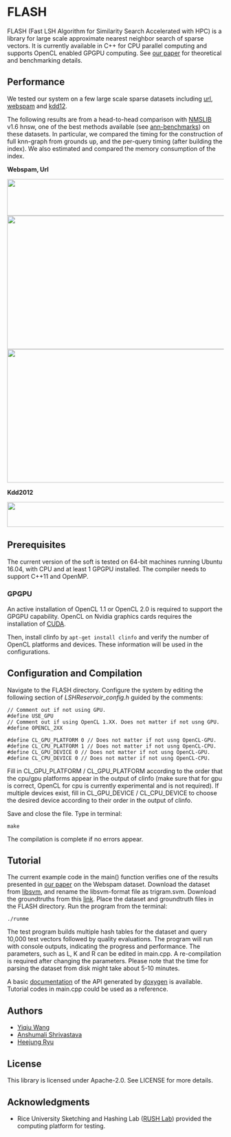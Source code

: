 # FLASH

FLASH (Fast LSH Algorithm for Similarity Search Accelerated with HPC) is a library for large scale approximate nearest neighbor search of sparse vectors. It is currently available in C++ for CPU parallel computing and supports OpenCL enabled GPGPU computing. See [our paper](https://arxiv.org/pdf/1709.01190.pdf) for theoretical and benchmarking details. 

## Performance

We tested our system on a few large scale sparse datasets including [url](https://www.csie.ntu.edu.tw/~cjlin/libsvmtools/datasets/binary.html#url), [webspam](https://www.csie.ntu.edu.tw/~cjlin/libsvmtools/datasets/binary.html#webspam) and [kdd12](https://www.csie.ntu.edu.tw/~cjlin/libsvmtools/datasets/binary.html#kdd2012). 

The following results are from a head-to-head comparison with [NMSLIB](https://github.com/searchivarius/nmslib) v1.6 hnsw, one of the best methods available (see [ann-benchmarks](https://github.com/erikbern/ann-benchmarks)) on these datasets. In particular, we compared the timing for the construction of full knn-graph from grounds up, and the per-query timing (after building the index). We also estimated and compared the memory consumption of the index. 

**Webspam, Url**

<img src="https://github.com/RUSH-LAB/Flash/blob/master/plots/webspam_url_table.PNG" width="668" height="85" />
<img src="https://github.com/RUSH-LAB/Flash/blob/master/plots/webspam_plots.PNG" width="739" height="310" />
<img src="https://github.com/RUSH-LAB/Flash/blob/master/plots/url_plots.PNG" width="739" height="310" />

**Kdd2012**

<img src="https://github.com/RUSH-LAB/Flash/blob/master/plots/kdd12_table.PNG" width="530" height="58" />

## Prerequisites

The current version of the soft is tested on 64-bit machines running Ubuntu 16.04, with CPU and at least 1 GPGPU installed. The compiler needs to support C++11 and OpenMP. 

### GPGPU

An active installation of OpenCL 1.1 or OpenCL 2.0 is required to support the GPGPU capability. OpenCL on Nvidia graphics cards requires the installation of [CUDA](https://developer.nvidia.com/cuda-toolkit-32-downloads). 

Then, install clinfo by `apt-get install clinfo` and verify the number of OpenCL platforms and devices. These information will be used in the configurations. 

## Configuration and Compilation

Navigate to the FLASH directory. Configure the system by editing the following section of *LSHReservoir_config.h* guided by the comments: 

```
// Comment out if not using GPU. 
#define USE_GPU
// Comment out if using OpenCL 1.XX. Does not matter if not usng GPU. 
#define OPENCL_2XX

#define CL_GPU_PLATFORM 0 // Does not matter if not usng OpenCL-GPU. 
#define CL_CPU_PLATFORM 1 // Does not matter if not usng OpenCL-CPU. 
#define CL_GPU_DEVICE 0 // Does not matter if not usng OpenCL-GPU. 
#define CL_CPU_DEVICE 0 // Does not matter if not usng OpenCL-CPU. 
```

Fill in CL_GPU_PLATFORM / CL_GPU_PLATFORM according to the order that the cpu/gpu platforms appear in the output of clinfo (make sure that for gpu is correct, OpenCL for cpu is currently experimental and is not required). If multiple devices exist, fill in CL_GPU_DEVICE / CL_CPU_DEVICE to choose the desired device according to their order in the output of clinfo. 

Save and close the file. Type in terminal:

```
make
```

The compilation is complete if no errors appear. 

## Tutorial

The current example code in the main() function verifies one of the results presented in [our paper](https://arxiv.org/pdf/1709.01190.pdf) on the Webspam dataset. Download the dataset from [libsvm](https://www.csie.ntu.edu.tw/~cjlin/libsvmtools/datasets/binary.html#webspam), and rename the libsvm-format file as trigram.svm. Download the groundtruths from  this [link](https://github.com/wangyiqiu/webspam). Place the dataset and groundtruth files in the FLASH directory. Run the program from the terminal:

```
./runme
```

The test program builds multiple hash tables for the dataset and query 10,000 test vectors followed by quality evaluations. The program will run with console outputs, indicating the progress and performance. The parameters, such as L, K and R can be edited in main.cpp. A re-compilation is required after changing the parameters. Please note that the time for parsing the dataset from disk might take about 5-10 minutes. 

A basic [documentation](https://github.com/RUSH-LAB/Flash/blob/master/doc.pdf) of the API generated by [doxygen](http://www.stack.nl/~dimitri/doxygen/) is available. Tutorial codes in main.cpp could be used as a reference. 

## Authors

- [Yiqiu Wang](https://github.com/wangyiqiu)
- [Anshumali Shrivastava](https://www.cs.rice.edu/~as143/)
- [Heejung Ryu](https://github.com/bluejay9676)

## License

This library is licensed under Apache-2.0. See LICENSE for more details. 

## Acknowledgments

* Rice University Sketching and Hashing Lab ([RUSH Lab](http://rush.rice.edu/index.html)) provided the computing platform for testing. 
